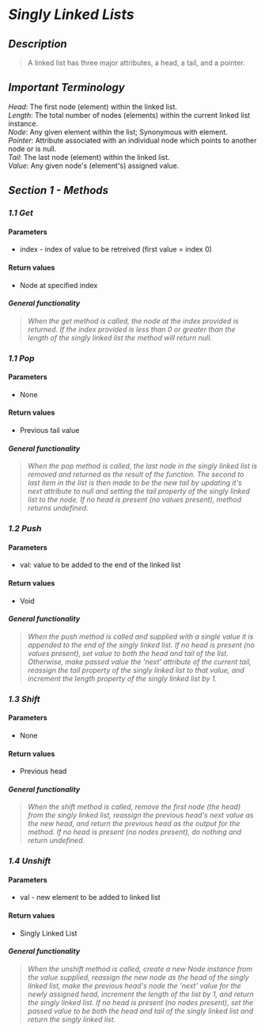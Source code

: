 # ***Singly Linked Lists***

## ***Description***
> A linked list has three major attributes, a head, a tail, and a pointer.

## ***Important Terminology***
  *Head*: The first node (element) within the linked list.  
  *Length*: The total number of nodes (elements) within the current linked list instance.  
  *Node*: Any given element within the list; Synonymous with element.  
  *Pointer*: Attribute associated with an individual node which points to another node or is null.  
  *Tail*: The last node (element) within the linked list.  
  *Value*: Any given node's (element's) assigned value.  

## ***Section 1 - Methods***

### ***1.1 Get***

#### Parameters
  - index - index of value to be retreived (first value = index 0)

#### Return values
  - Node at specified index

#### ***General functionality***
> *When the get method is called, the node at the index provided is returned. If the index provided is less than 0 or greater than the length of the singly linked list the method will return null.*

### ***1.1 Pop***

#### Parameters
  - None

#### Return values
  - Previous tail value

#### ***General functionality***
> *When the pop method is called, the last node in the singly linked list is removed and returned as the result of the function. The second to last item in the list is then made to be the new tail by updating it's next attribute to null and setting the tail property of the singly linked list to the node. If no head is present (no values present), method returns undefined.*

### ***1.2 Push***

#### Parameters
  - val: value to be added to the end of the linked list

#### Return values
  - Void

#### ***General functionality***
> *When the push method is called and supplied with a single value it is appended to the end of the singly linked list. If no head is present (no values present), set value to both the head and tail of the list. Otherwise, make passed value the 'next' attribute of the current tail, reassign the tail property of the singly linked list to that value, and increment the length property of the singly linked list by 1.*

### ***1.3 Shift***

#### Parameters
  - None

#### Return values
  - Previous head

#### ***General functionality***
> *When the shift method is called, remove the first node (the head) from the singly linked list, reassign the previous head's next value as the new head, and return the previous head as the output for the method. If no head is present (no nodes present), do nothing and return undefined.*

### ***1.4 Unshift***

#### Parameters
  - val - new element to be added to linked list

#### Return values
  - Singly Linked List 

#### ***General functionality***
> *When the unshift method is called, create a new Node instance from the value supplied, reassign the new node as the head of the singly linked list, make the previous head's node the 'next' value for the newly assigned head, increment the length of the list by 1, and return the singly linked list. If no head is present (no nodes present), set the passed value to be both the head and tail of the singly linked list and return the singly linked list.*
